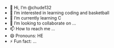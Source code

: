 - 👋 Hi, I’m @chude132
- 👀 I’m interested in learning coding and basketball
- 🌱 I’m currently learning C
- 💞️ I’m looking to collaborate on ...
- 📫 How to reach me ...
- 😄 Pronouns: HE
- ⚡ Fun fact: ...

<!---
chude132/chude132 is a ✨ special ✨ repository because its `README.md` (this file) appears on your GitHub profile.
You can click the Preview link to take a look at your changes.
--->
